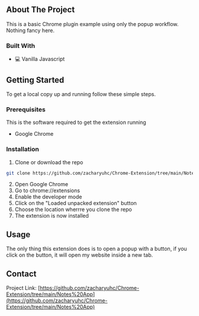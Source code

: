 <!-- ABOUT THE PROJECT -->
## About The Project

This is a basic Chrome plugin example using only the popup workflow. Nothing fancy here.

### Built With

* 💻 Vanilla Javascript

<!-- GETTING STARTED -->
## Getting Started

To get a local copy up and running follow these simple steps.

### Prerequisites

This is the software required to get the extension running
* Google Chrome

### Installation
 
1. Clone or download the repo
```sh
git clone https://github.com/zacharyuhc/Chrome-Extension/tree/main/Notes%20App
```
2. Open Google Chrome
3. Go to chrome://extensions
3. Enable the developer mode
4. Click on the "Loaded unpacked extension" button
5. Choose the location wherrre you clone the repo
6. The extension is now installed


<!-- USAGE EXAMPLES -->
## Usage

The only thing this extension does is to open a popup with a button, if you click on the button, it will open my website inside a new tab.

<!-- CONTACT -->
## Contact

Project Link: [https://github.com/zacharyuhc/Chrome-Extension/tree/main/Notes%20App](https://github.com/zacharyuhc/Chrome-Extension/tree/main/Notes%20App)
